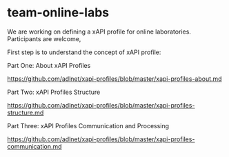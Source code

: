 # team-online-labs

We are working on defining a xAPI profile for online laboratories. Participants are welcome, 

First step is to understand the concept of xAPI profile:

Part One: About xAPI Profiles

https://github.com/adlnet/xapi-profiles/blob/master/xapi-profiles-about.md

Part Two: xAPI Profiles Structure

https://github.com/adlnet/xapi-profiles/blob/master/xapi-profiles-structure.md

Part Three: xAPI Profiles Communication and Processing

https://github.com/adlnet/xapi-profiles/blob/master/xapi-profiles-communication.md
